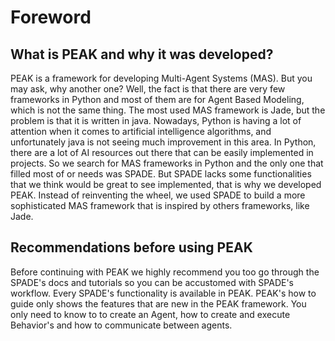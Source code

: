 # Foreword

## What is PEAK and why it was developed?
PEAK is a framework for developing Multi-Agent Systems (MAS). But you may ask, why another one? Well, the fact is that there are very few frameworks in Python and most of them are for Agent Based Modeling, which is not the same thing. The most used MAS framework is Jade, but the problem is that it is written in java. Nowadays, Python is having a lot of attention when it comes to artificial intelligence algorithms, and unfortunately java is not seeing much improvement in this area. In Python, there are a lot of AI resources out there that can be easily implemented in projects. So we search for MAS frameworks in Python and the only one that filled most of or needs was SPADE. But SPADE lacks some functionalities that we think would be great to see implemented, that is why we developed PEAK. Instead of reinventing the wheel, we used SPADE to build a more sophisticated MAS framework that is inspired by others frameworks, like Jade.

## Recommendations before using PEAK
Before continuing with PEAK we highly recommend you too go through the SPADE's docs and tutorials so you can be accustomed with SPADE's workflow. Every SPADE's functionality is available in PEAK. PEAK's how to guide only shows the features that are new in the PEAK framework. You only need to know to to create an Agent, how to create and execute Behavior's and how to communicate between agents.